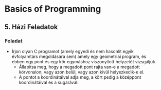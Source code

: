 # Basics of Programming
## 5. Házi Feladatok

### Feladat

- Írjon olyan C programot (amely egyedi és nem hasonlít egyik évfolyamtárs megoldására sem) amely egy geometriai program, és ebben egy pont és egy kör egymáshoz viszonyított helyzetét vizsgáljuk.
    - Állapítsa meg, hogy a megadott pont rajta van-e a megadott körvonalon, vagy azon belül, vagy azon kívül helyezkedik-e el.
    - A pontot a koordinátáival adja meg, a kört pedig a középpont koordinátáival és a sugarával.